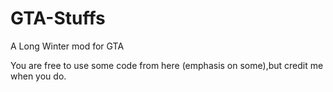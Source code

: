 # GTA-Stuffs
A Long Winter mod for GTA

You are free to use some code from here (emphasis on some),but credit me when you do.
